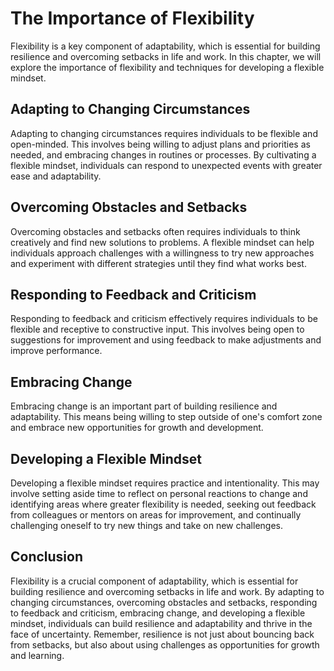 The Importance of Flexibility
======================================================================

Flexibility is a key component of adaptability, which is essential for building resilience and overcoming setbacks in life and work. In this chapter, we will explore the importance of flexibility and techniques for developing a flexible mindset.

Adapting to Changing Circumstances
----------------------------------

Adapting to changing circumstances requires individuals to be flexible and open-minded. This involves being willing to adjust plans and priorities as needed, and embracing changes in routines or processes. By cultivating a flexible mindset, individuals can respond to unexpected events with greater ease and adaptability.

Overcoming Obstacles and Setbacks
---------------------------------

Overcoming obstacles and setbacks often requires individuals to think creatively and find new solutions to problems. A flexible mindset can help individuals approach challenges with a willingness to try new approaches and experiment with different strategies until they find what works best.

Responding to Feedback and Criticism
------------------------------------

Responding to feedback and criticism effectively requires individuals to be flexible and receptive to constructive input. This involves being open to suggestions for improvement and using feedback to make adjustments and improve performance.

Embracing Change
----------------

Embracing change is an important part of building resilience and adaptability. This means being willing to step outside of one's comfort zone and embrace new opportunities for growth and development.

Developing a Flexible Mindset
-----------------------------

Developing a flexible mindset requires practice and intentionality. This may involve setting aside time to reflect on personal reactions to change and identifying areas where greater flexibility is needed, seeking out feedback from colleagues or mentors on areas for improvement, and continually challenging oneself to try new things and take on new challenges.

Conclusion
----------

Flexibility is a crucial component of adaptability, which is essential for building resilience and overcoming setbacks in life and work. By adapting to changing circumstances, overcoming obstacles and setbacks, responding to feedback and criticism, embracing change, and developing a flexible mindset, individuals can build resilience and adaptability and thrive in the face of uncertainty. Remember, resilience is not just about bouncing back from setbacks, but also about using challenges as opportunities for growth and learning.
